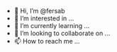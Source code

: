 - 👋 Hi, I’m @fersab
- 👀 I’m interested in ...
- 🌱 I’m currently learning ...
- 💞️ I’m looking to collaborate on ...
- 📫 How to reach me ...

<!---
fersab/fersab is a ✨ special ✨ repository because its `README.md` (this file) appears on your GitHub profile.
You can click the Preview link to take a look at your changes.
--->

